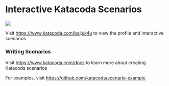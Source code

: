 # Interactive Katacoda Scenarios

[![](http://shields.katacoda.com/katacoda/baijuk4u/count.svg)](https://www.katacoda.com/baijuk4u "Get your profile on Katacoda.com")

Visit https://www.katacoda.com/baijuk4u to view the profile and interactive scenarios

### Writing Scenarios
Visit https://www.katacoda.com/docs to learn more about creating Katacoda scenarios

For examples, visit https://github.com/katacoda/scenario-example
